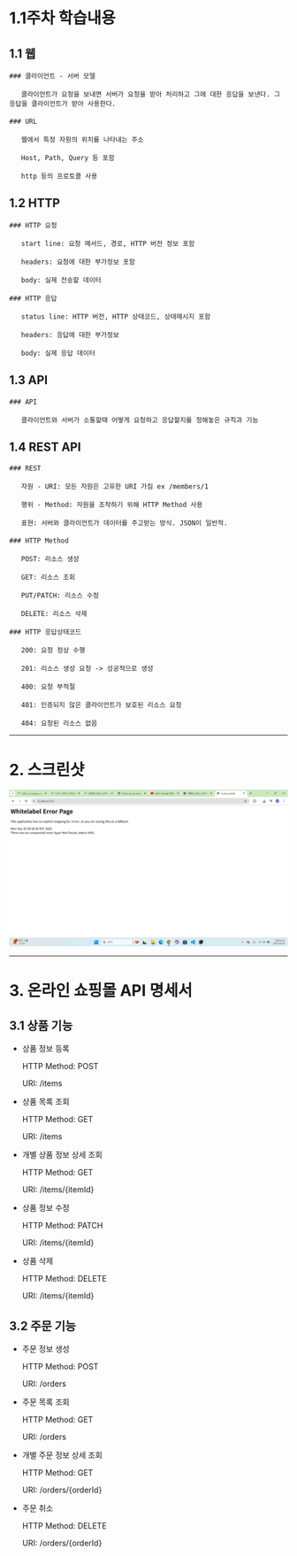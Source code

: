 # 1.1주차 학습내용

  ## 1.1 웹

    ### 클라이언트 - 서버 모델

       클라이언트가 요청을 보내면 서버가 요청을 받아 처리하고 그에 대한 응답을 보낸다. 그 응답을 클라이언트가 받아 사용한다.

    ### URL

       웹에서 특정 자원의 위치를 나타내는 주소

       Host, Path, Query 등 포함

       http 등의 프로토콜 사용


  ## 1.2 HTTP

    ### HTTP 요청

       start line: 요청 메서드, 경로, HTTP 버전 정보 포함

       headers: 요청에 대한 부가정보 포함

       body: 실제 전송할 데이터

    ### HTTP 응답

       status line: HTTP 버전, HTTP 상태코드, 상태메시지 포함

       headers: 응답에 대한 부가정보

       body: 실제 응답 데이터


  ## 1.3 API

    ### API

       클라이언트와 서버가 소통할때 어떻게 요청하고 응답할지를 정해놓은 규칙과 기능


  ## 1.4 REST API

    ### REST

       자원 - URI: 모든 자원은 고유한 URI 가짐 ex /members/1

       행위 - Method: 자원을 조작하기 위해 HTTP Method 사용

       표현: 서버와 클라이언트가 데이터를 주고받는 방식. JSON이 일반적.

    ### HTTP Method

       POST: 리소스 생성

       GET: 리소스 조회

       PUT/PATCH: 리소스 수정

       DELETE: 리소스 삭제

    ### HTTP 응답상태코드

       200: 요청 정상 수행

       201: 리소스 생성 요청 -> 성공적으로 생성

       400: 요청 부적절

       401: 인증되지 않은 클라이언트가 보호된 리소스 요청

       404: 요청된 리소스 없음


---


# 2. 스크린샷
![스크린샷](https://github.com/timerrrr/2025-2-Backend-Study/blob/main/week1/gdg_week1_screenshot.jpg)


---

# 3. 온라인 쇼핑몰 API 명세서

  ## 3.1 상품 기능

  + 상품 정보 등록

    HTTP Method: POST

    URI: /items

  + 상품 목록 조회

    HTTP Method: GET

    URI: /items

  + 개별 상품 정보 상세 조회

    HTTP Method: GET

    URI: /items/{itemId}

  + 상품 정보 수정
   
     HTTP Method: PATCH

     URI: /items/{itemId}
  
  + 상품 삭제

     HTTP Method: DELETE

     URI: /items/{itemId}


  ## 3.2 주문 기능

  + 주문 정보 생성

    HTTP Method: POST

    URI: /orders

  + 주문 목록 조회

    HTTP Method: GET

    URI: /orders

  + 개별 주문 정보 상세 조회

    HTTP Method: GET

    URI: /orders/{orderId}
  
  + 주문 취소

     HTTP Method: DELETE

     URI: /orders/{orderId}
    
       
